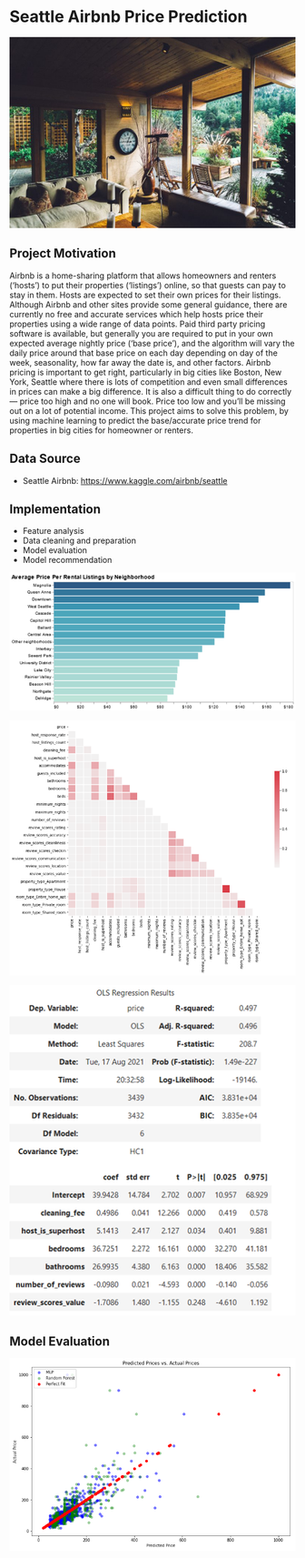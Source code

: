 # Seattle Airbnb Price Prediction

![](https://github.com/emoreno-hub/Seattle_Airbnb_Price_Prediction/blob/main/screenshots/Airbnb-Plus-768x512.jpg)


## Project Motivation
Airbnb is a home-sharing platform that allows homeowners and renters (‘hosts’) to put their properties (‘listings’) online, so that guests can pay to stay in them. Hosts are expected to set their own prices for their listings. Although Airbnb and other sites provide some general guidance, there are currently no free and accurate services which help hosts price their properties using a wide range of data points.
Paid third party pricing software is available, but generally you are required to put in your own expected average nightly price (‘base price’), and the algorithm will vary the daily price around that base price on each day depending on day of the week, seasonality, how far away the date is, and other factors.
Airbnb pricing is important to get right, particularly in big cities like Boston, New York, Seattle where there is lots of competition and even small differences in prices can make a big difference. It is also a difficult thing to do correctly — price too high and no one will book. Price too low and you’ll be missing out on a lot of potential income.
This project aims to solve this problem, by using machine learning to predict the base/accurate price trend for properties in big cities for homeowner or renters. 


## Data Source
* Seattle Airbnb:  https://www.kaggle.com/airbnb/seattle

## Implementation
* Feature analysis
* Data cleaning and preparation
* Model evaluation
* Model recommendation

![](https://github.com/emoreno-hub/Seattle_Airbnb_Price_Prediction/blob/main/screenshots/Avg_Rental_Listing_Price.png)

![](https://github.com/emoreno-hub/Seattle_Airbnb_Price_Prediction/blob/main/screenshots/Heatmap.PNG)

![](https://github.com/emoreno-hub/Seattle_Airbnb_Price_Prediction/blob/main/screenshots/OLS%20Regression.png)

## Model Evaluation
![](https://github.com/emoreno-hub/Seattle_Airbnb_Price_Prediction/blob/main/screenshots/Predictions.PNG)
